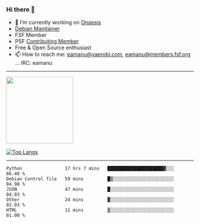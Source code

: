 ### Hi there 👋


- 🔭 I’m currently working on [Onapsis](http://onapsis.com)
- [Debian Maintainer](https://qa.debian.org/developer.php?login=eamanu%40yaerobi.com)
- FSF Member
- PSF [Contributing Member](https://www.python.org/psf/membership/#what-membership-classes-are-there)
- Free & Open Source enthusiast 
- 📫 How to reach me: eamanu@yaerobi.com, eamanu@members.fsf.org ... IRC: eamanu

---

<img height="180em" src="https://github-readme-stats.vercel.app/api?theme=dark&username=eamanu&show_icons=true&hide_border=true&&count_private=true&include_all_commits=true" />

[![Top Langs](https://github-readme-stats.vercel.app/api/top-langs/?theme=dark&username=eamanu&layout=compact)](https://github.com/anuraghazra/github-readme-stats)

---

<!--START_SECTION:waka-->
```text
Python                17 hrs 7 mins   █████████████████████▓░░░   86.40 % 
Debian Control file   59 mins         █▒░░░░░░░░░░░░░░░░░░░░░░░   04.98 % 
JSON                  47 mins         █░░░░░░░░░░░░░░░░░░░░░░░░   04.03 % 
Other                 24 mins         ▓░░░░░░░░░░░░░░░░░░░░░░░░   02.03 % 
HTML                  11 mins         ▒░░░░░░░░░░░░░░░░░░░░░░░░   01.00 % 
```
<!--END_SECTION:waka-->
